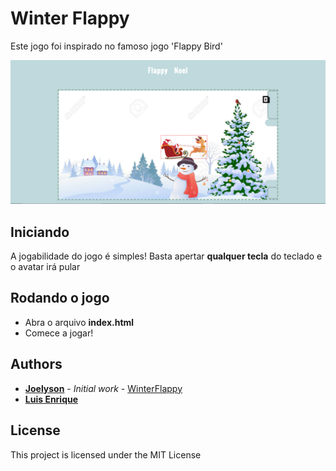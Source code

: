 # Winter Flappy
Este jogo foi inspirado no famoso jogo 'Flappy Bird'

![](https://github.com/joedav/Resenhas/blob/master/winterFlappy/imgs/apre.png?raw=true)

## Iniciando
A jogabilidade do jogo é simples!
Basta apertar **qualquer tecla** do teclado e o avatar irá pular
## Rodando o jogo

* Abra o arquivo **index.html**
* Comece a jogar!

## Authors

* **[Joelyson](https://github.com/joedav)** - *Initial work* - [WinterFlappy](https://github.com/joedav/Resenhas/tree/master/winterFlappy)
* **[Luis Enrique](https://github.com/the-spanish-guy)**

## License

This project is licensed under the MIT License